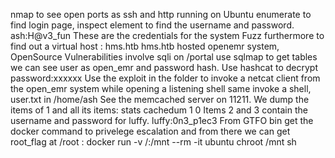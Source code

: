 nmap to see open ports as ssh and http running on Ubuntu 
enumerate to find login page, inspect element to find the username and password. ash:H@v3_fun
These are the credentials for the system
Fuzz furthermore to find out a virtual host : hms.htb
hms.htb hosted openemr system, OpenSource
Vulnerabilities involve sqli on /portal
use sqlmap to get tables
we can see user as open_emr and password hash. Use hashcat to decrypt password:xxxxxx
Use the exploit in the folder to invoke a netcat client from the open_emr system while opening a listening shell
same invoke a shell, user.txt in /home/ash
See the memcached server on 11211. We dump the items of 1 and all its items: stats cachedum 1 0
Items 2 and 3 contain the username and password for luffy. luffy:0n3_p1ec3
From GTFO bin get the docker command to privelege escalation and from there we can get root_flag at /root : docker run -v /:/mnt --rm -it ubuntu chroot /mnt sh
